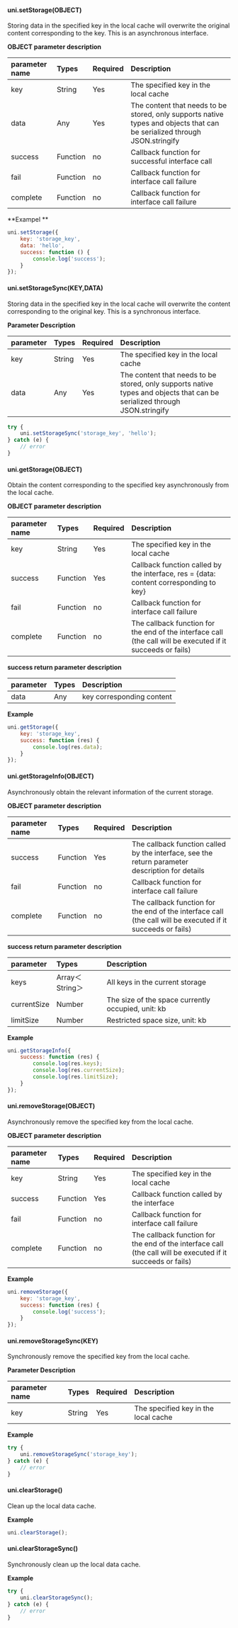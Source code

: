 #### uni.setStorage(OBJECT)
Storing data in the specified key in the local cache will overwrite the original content corresponding to the key. This is an asynchronous interface.

**OBJECT parameter description**

| parameter name | Types    | Required | Description                                                  |
|:-|:-|:-|:-|
|key|String|Yes|The specified key in the local cache|
|data|Any|Yes|The content that needs to be stored, only supports native types and objects that can be serialized through JSON.stringify|
|success|Function|no|Callback function for successful interface call|
|fail|Function|no|Callback function for interface call failure|
|complete|Function|no|Callback function for interface call failure|

**Exampel **

```javascript
uni.setStorage({
	key: 'storage_key',
	data: 'hello',
	success: function () {
		console.log('success');
	}
});
```

#### uni.setStorageSync(KEY,DATA)
Storing data in the specified key in the local cache will overwrite the content corresponding to the original key. This is a synchronous interface.

**Parameter Description**

| parameter | Types  | Required | Description                                                  |
|:-|:-|:-|:-|
| key       | String | Yes      | The specified key in the local cache                         |
| data      | Any    | Yes      | The content that needs to be stored, only supports native types and objects that can be serialized through JSON.stringify |

```javascript
try {
	uni.setStorageSync('storage_key', 'hello');
} catch (e) {
	// error
}
```

#### uni.getStorage(OBJECT)
Obtain the content corresponding to the specified key asynchronously from the local cache.

**OBJECT parameter description**

| parameter name | Types    | Required | Description                                                  |
|:-|:-|:-|:-|
|key|String| Yes      | The specified key in the local cache                         |
|success|Function| Yes      | Callback function called by the interface, res = {data: content corresponding to key} |
|fail|Function| no       | Callback function for interface call failure                 |
|complete|Function| no       | The callback function for the end of the interface call (the call will be executed if it succeeds or fails) |

**success return parameter description**

| parameter | Types | Description               |
|:-|:-|:-|
|data|Any|key corresponding content|

**Example**

```javascript
uni.getStorage({
	key: 'storage_key',
	success: function (res) {
		console.log(res.data);
	}
});
```

#### uni.getStorageInfo(OBJECT)
Asynchronously obtain the relevant information of the current storage.

**OBJECT parameter description**

| parameter name | Types    | Required | Description                                                  |
|:-|:-|:-|:-|
|success|Function| Yes      | The callback function called by the interface, see the return parameter description for details |
|fail|Function| no       | Callback function for interface call failure                 |
|complete|Function| no       | The callback function for the end of the interface call (the call will be executed if it succeeds or fails) |

**success return parameter description**

| parameter   | Types           | Description                                        |
| :---------- | :-------------- | :------------------------------------------------- |
| keys        | Array＜String＞ | All keys in the current storage                    |
| currentSize | Number          | The size of the space currently occupied, unit: kb |
| limitSize   | Number          | Restricted space size, unit: kb                    |

**Example**

```javascript
uni.getStorageInfo({
	success: function (res) {
		console.log(res.keys);
		console.log(res.currentSize);
		console.log(res.limitSize);
	}
});
```

#### uni.removeStorage(OBJECT)
Asynchronously remove the specified key from the local cache.

**OBJECT parameter description**

| parameter name | Types    | Required | Description                                                  |
| :------------- | :------- | :------- | :----------------------------------------------------------- |
| key            | String   | Yes      | The specified key in the local cache                         |
| success        | Function | Yes      | Callback function called by the interface                    |
| fail           | Function | no       | Callback function for interface call failure                 |
| complete       | Function | no       | The callback function for the end of the interface call (the call will be executed if it succeeds or fails) |

**Example**

```javascript
uni.removeStorage({
	key: 'storage_key',
	success: function (res) {
		console.log('success');
	}
});
```

#### uni.removeStorageSync(KEY)
Synchronously remove the specified key from the local cache.

**Parameter Description**

| parameter name | Types  | Required | Description                          |
| :------------- | :----- | :------- | :----------------------------------- |
| key            | String | Yes      | The specified key in the local cache |

**Example**

```javascript
try {
	uni.removeStorageSync('storage_key');
} catch (e) {
	// error
}
```

#### uni.clearStorage()
Clean up the local data cache.

**Example**

```javascript
uni.clearStorage();
```

#### uni.clearStorageSync()
Synchronously clean up the local data cache.

**Example**

```javascript
try {
	uni.clearStorageSync();
} catch (e) {
	// error
}
```
